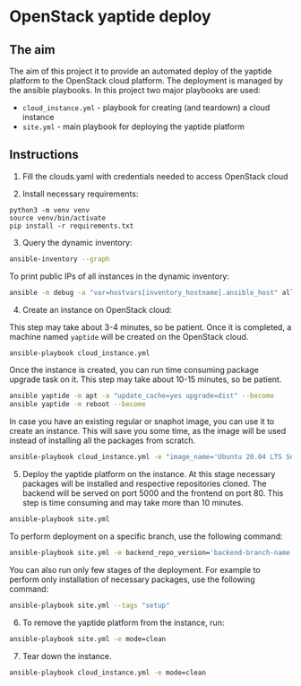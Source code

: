 # OpenStack yaptide deploy

## The aim

The aim of this project it to provide an automated deploy of the yaptide platform to the OpenStack cloud platform.
The deployment is managed by the ansible playbooks. In this project two major playbooks are used:
 - `cloud_instance.yml` - playbook for creating (and teardown) a cloud instance
 - `site.yml` - main playbook for deploying the yaptide platform

## Instructions

1. Fill the clouds.yaml with credentials needed to access OpenStack cloud

2. Install necessary requirements:

```
python3 -m venv venv
source venv/bin/activate
pip install -r requirements.txt
```

3. Query the dynamic inventory:

```bash
ansible-inventory --graph
```

To print public IPs of all instances in the dynamic inventory:

```bash
ansible -m debug -a "var=hostvars[inventory_hostname].ansible_host" all
```

4. Create an instance on OpenStack cloud:

This step may take about 3-4 minutes, so be patient. Once it is completed, a machine named `yaptide` will be created on the OpenStack cloud.

```bash
ansible-playbook cloud_instance.yml
```

Once the instance is created, you can run time consuming package upgrade task on it. This step may take about 10-15 minutes, so be patient.

```bash
ansible yaptide -m apt -a "update_cache=yes upgrade=dist" --become
ansible yaptide -m reboot --become
```

In case you have an existing regular or snaphot image, you can use it to create an instance.
This will save you some time, as the image will be used instead of installing all the packages from scratch.

```bash
ansible-playbook cloud_instance.yml -e "image_name='Ubuntu 20.04 LTS Snapshot 20221021'"
```

5. Deploy the yaptide platform on the instance.
At this stage necessary packages will be installed and respective repositories cloned.
The backend will be served on port 5000 and the frontend on port 80.
This step is time consuming and may take more than 10 minutes.

```bash
ansible-playbook site.yml
```

To perform deployment on a specific branch, use the following command:

```bash
ansible-playbook site.yml -e backend_repo_version='backend-branch-name' -e frontend_repo_version='frontend-branch-name'
```

You can also run only few stages of the deployment. For example to perform only installation of necessary packages, use the following command:

```bash
ansible-playbook site.yml --tags "setup"
```

6. To remove the yaptide platform from the instance, run:

```bash
ansible-playbook site.yml -e mode=clean
```

7. Tear down the instance.

```bash
ansible-playbook cloud_instance.yml -e mode=clean
```